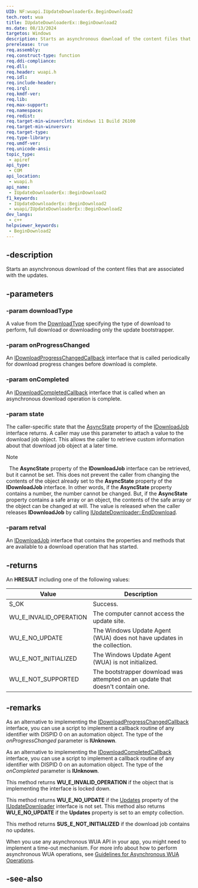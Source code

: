 ```yaml
---
UID: NF:wuapi.IUpdateDownloaderEx.BeginDownload2
tech.root: wua
title: IUpdateDownloaderEx::BeginDownload2
ms.date: 08/13/2024
targetos: Windows
description: Starts an asynchronous download of the content files that are associated with the updates. (IUpdateDownloaderEx)
prerelease: true
req.assembly: 
req.construct-type: function
req.ddi-compliance: 
req.dll: 
req.header: wuapi.h
req.idl: 
req.include-header: 
req.irql: 
req.kmdf-ver: 
req.lib: 
req.max-support: 
req.namespace: 
req.redist: 
req.target-min-winverclnt: Windows 11 Build 26100
req.target-min-winversvr: 
req.target-type: 
req.type-library: 
req.umdf-ver: 
req.unicode-ansi: 
topic_type:
 - apiref
api_type:
 - COM
api_location:
 - wuapi.h
api_name:
 - IUpdateDownloaderEx::BeginDownload2
f1_keywords:
 - IUpdateDownloaderEx::BeginDownload2
 - wuapi/IUpdateDownloaderEx::BeginDownload2
dev_langs:
 - c++
helpviewer_keywords:
 - BeginDownload2
---
```


## -description

Starts an asynchronous download of the content files that are associated with the updates. 

## -parameters

### -param downloadType

A value from the [DownloadType](ne-wuapi-downloadtype.md) specifying the type of download to perform, full download or downloading only the update bootstrapper. 

### -param onProgressChanged

An [IDownloadProgressChangedCallback](nn-wuapi-idownloadprogresschangedcallback.md) interface that is called periodically for download progress changes before download is complete.

### -param onCompleted

An [IDownloadCompletedCallback](nn-wuapi-idownloadcompletedcallback.md) interface that is called when an asynchronous download operation is complete.

### -param state

The caller-specific state that the [AsyncState](nf-wuapi-idownloadjob-get_asyncstate.md) property of the [IDownloadJob](nn-wuapi-idownloadjob.md) interface returns. A caller may use this parameter to attach a value to the download job object. This  allows the caller to retrieve custom information about that download job object at a later time.

> [!NOTE]
>  The **AsyncState** property of the **IDownloadJob** interface can be retrieved, but it cannot be set. This does not prevent the caller from changing the contents of the object already set to the **AsyncState** property of the **IDownloadJob** interface. In other words, if the **AsyncState** property contains a number, the number cannot be changed. But, if the **AsyncState** property contains a safe array or an object, the contents of the safe array or the object can be changed at will. The value is released when the caller releases **IDownloadJob** by calling [IUpdateDownloader::EndDownload](nf-wuapi-iupdatedownloader-enddownload.md).

### -param retval

An [IDownloadJob](/windows/desktop/api/wuapi/nn-wuapi-idownloadjob) interface that contains the properties and methods that are available to a download operation that has started.

## -returns

An **HRESULT** including one of the following values:

| Value | Description |
|-------|-------------|
| S_OK | Success. |
| WU_E_INVALID_OPERATION | The computer cannot access the update site. |
| WU_E_NO_UPDATE | The Windows Update Agent (WUA) does not have  updates in the collection. |
| WU_E_NOT_INITIALIZED | The Windows Update Agent (WUA) is not initialized. |
| WU_E_NOT_SUPPORTED | The bootstrapper download was attempted on an update that doesn't contain one. |


## -remarks

As an alternative to implementing the [IDownloadProgressChangedCallback](n-wuapi-idownloadprogresschangedcallback.md) interface, you can use a script to implement a callback routine of any identifier with DISPID 0 on an automation object. The type of the  *onProgressChanged* parameter is **IUnknown**.

As an alternative to implementing the [IDownloadCompletedCallback](nn-wuapi-idownloadcompletedcallback.md) interface, you can use a script to   implement a callback routine of any identifier with DISPID 0 on an automation object. The type of the *onCompleted* parameter is **IUnknown**.

This method returns **WU_E_INVALID_OPERATION** if the object that is implementing the interface is  locked down.

This method returns **WU_E_NO_UPDATE** if the [Updates](nf-wuapi-iupdatedownloader-get_updates.md) property of the [IUpdateDownloader](nn-wuapi-iupdatedownloader.md) interface is not set. This method also returns **WU_E_NO_UPDATE** if the **Updates** property is set to an empty collection.

This method returns **SUS_E_NOT_INITIALIZED** if the download job contains no updates.

When you use any asynchronous WUA API in your app, you might need to implement a time-out mechanism. For more info about how to perform asynchronous WUA operations, see [Guidelines for Asynchronous WUA Operations](/windows/desktop/Wua_Sdk/guidelines-for-asynchronous-wua-operations).

## -see-also

